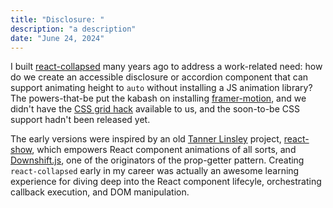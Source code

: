 ```yaml
---
title: "Disclosure: "
description: "a description"
date: "June 24, 2024"
---
```


I built [react-collapsed][repo] many years ago to address a work-related need: how do we create an accessible disclosure or accordion component that can support animating height to `auto` without installing a JS animation library? The powers-that-be put the kabash on installing [framer-motion](), and we didn't have the [CSS grid hack]() available to us, and the soon-to-be CSS support hadn't been released yet.

The early versions were inspired by an old [Tanner Linsley](https://tanstack.com) project, [react-show](https://github.com/tannerlinsley/react-show), which empowers React component animations of all sorts, and [Downshift.js](https://downshift.js.org), one of the originators of the prop-getter pattern. Creating `react-collapsed` early in my career was actually an awesome learning experience for diving deep into the React component lifecyle, orchestrating callback execution, and DOM manipulation.

[repo]: https://github.com/roginfarrer/collapsed
